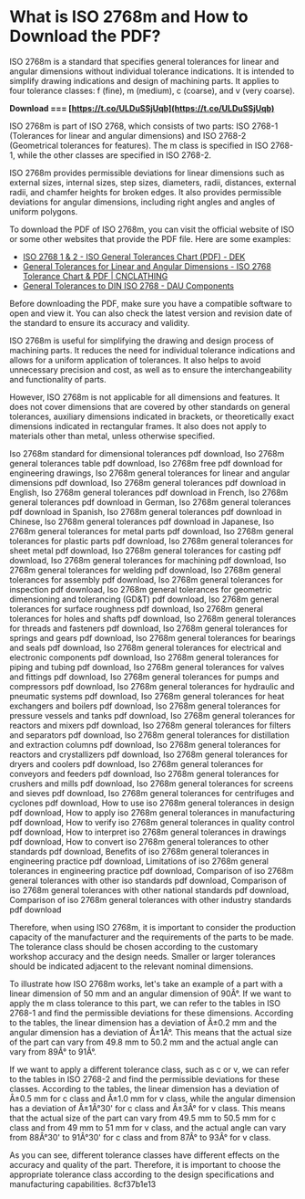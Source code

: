 # What is ISO 2768m and How to Download the PDF?
 
ISO 2768m is a standard that specifies general tolerances for linear and angular dimensions without individual tolerance indications. It is intended to simplify drawing indications and design of machining parts. It applies to four tolerance classes: f (fine), m (medium), c (coarse), and v (very coarse).
 
**Download === [https://t.co/ULDuSSjUqb](https://t.co/ULDuSSjUqb)**


 
ISO 2768m is part of ISO 2768, which consists of two parts: ISO 2768-1 (Tolerances for linear and angular dimensions) and ISO 2768-2 (Geometrical tolerances for features). The m class is specified in ISO 2768-1, while the other classes are specified in ISO 2768-2.
 
ISO 2768m provides permissible deviations for linear dimensions such as external sizes, internal sizes, step sizes, diameters, radii, distances, external radii, and chamfer heights for broken edges. It also provides permissible deviations for angular dimensions, including right angles and angles of uniform polygons.
 
To download the PDF of ISO 2768m, you can visit the official website of ISO or some other websites that provide the PDF file. Here are some examples:
 
- [ISO 2768 1 & 2 - ISO General Tolerances Chart (PDF) - DEK](https://www.dekmake.com/wp-content/uploads/ISO-2768.pdf)
- [General Tolerances for Linear and Angular Dimensions - ISO 2768 Tolerance Chart & PDF | CNCLATHING](https://www.cnclathing.com/guide/general-tolerances-for-linear-and-angular-dimensions-iso-2768-tolerance-chart-pdf-cnclathing)
- [General Tolerances to DIN ISO 2768 - DAU Components](https://www.dau-components.co.uk/doc/General_Tolerances_-DIN_-ISO_-2768.pdf)

Before downloading the PDF, make sure you have a compatible software to open and view it. You can also check the latest version and revision date of the standard to ensure its accuracy and validity.
  
ISO 2768m is useful for simplifying the drawing and design process of machining parts. It reduces the need for individual tolerance indications and allows for a uniform application of tolerances. It also helps to avoid unnecessary precision and cost, as well as to ensure the interchangeability and functionality of parts.
 
However, ISO 2768m is not applicable for all dimensions and features. It does not cover dimensions that are covered by other standards on general tolerances, auxiliary dimensions indicated in brackets, or theoretically exact dimensions indicated in rectangular frames. It also does not apply to materials other than metal, unless otherwise specified.
 
Iso 2768m standard for dimensional tolerances pdf download,  Iso 2768m general tolerances table pdf download,  Iso 2768m free pdf download for engineering drawings,  Iso 2768m general tolerances for linear and angular dimensions pdf download,  Iso 2768m general tolerances pdf download in English,  Iso 2768m general tolerances pdf download in French,  Iso 2768m general tolerances pdf download in German,  Iso 2768m general tolerances pdf download in Spanish,  Iso 2768m general tolerances pdf download in Chinese,  Iso 2768m general tolerances pdf download in Japanese,  Iso 2768m general tolerances for metal parts pdf download,  Iso 2768m general tolerances for plastic parts pdf download,  Iso 2768m general tolerances for sheet metal pdf download,  Iso 2768m general tolerances for casting pdf download,  Iso 2768m general tolerances for machining pdf download,  Iso 2768m general tolerances for welding pdf download,  Iso 2768m general tolerances for assembly pdf download,  Iso 2768m general tolerances for inspection pdf download,  Iso 2768m general tolerances for geometric dimensioning and tolerancing (GD&T) pdf download,  Iso 2768m general tolerances for surface roughness pdf download,  Iso 2768m general tolerances for holes and shafts pdf download,  Iso 2768m general tolerances for threads and fasteners pdf download,  Iso 2768m general tolerances for springs and gears pdf download,  Iso 2768m general tolerances for bearings and seals pdf download,  Iso 2768m general tolerances for electrical and electronic components pdf download,  Iso 2768m general tolerances for piping and tubing pdf download,  Iso 2768m general tolerances for valves and fittings pdf download,  Iso 2768m general tolerances for pumps and compressors pdf download,  Iso 2768m general tolerances for hydraulic and pneumatic systems pdf download,  Iso 2768m general tolerances for heat exchangers and boilers pdf download,  Iso 2768m general tolerances for pressure vessels and tanks pdf download,  Iso 2768m general tolerances for reactors and mixers pdf download,  Iso 2768m general tolerances for filters and separators pdf download,  Iso 2768m general tolerances for distillation and extraction columns pdf download,  Iso 2768m general tolerances for reactors and crystallizers pdf download,  Iso 2768m general tolerances for dryers and coolers pdf download,  Iso 2768m general tolerances for conveyors and feeders pdf download,  Iso 2768m general tolerances for crushers and mills pdf download,  Iso 2768m general tolerances for screens and sieves pdf download,  Iso 2768m general tolerances for centrifuges and cyclones pdf download,  How to use iso 2768m general tolerances in design pdf download,  How to apply iso 2768m general tolerances in manufacturing pdf download,  How to verify iso 2768m general tolerances in quality control pdf download,  How to interpret iso 2768m general tolerances in drawings pdf download,  How to convert iso 2768m general tolerances to other standards pdf download,  Benefits of iso 2768m general tolerances in engineering practice pdf download,  Limitations of iso 2768m general tolerances in engineering practice pdf download,  Comparison of iso 2768m general tolerances with other iso standards pdf download,  Comparison of iso 2768m general tolerances with other national standards pdf download,  Comparison of iso 2768m general tolerances with other industry standards pdf download
 
Therefore, when using ISO 2768m, it is important to consider the production capacity of the manufacturer and the requirements of the parts to be made. The tolerance class should be chosen according to the customary workshop accuracy and the design needs. Smaller or larger tolerances should be indicated adjacent to the relevant nominal dimensions.
  
To illustrate how ISO 2768m works, let's take an example of a part with a linear dimension of 50 mm and an angular dimension of 90Â°. If we want to apply the m class tolerance to this part, we can refer to the tables in ISO 2768-1 and find the permissible deviations for these dimensions. According to the tables, the linear dimension has a deviation of Â±0.2 mm and the angular dimension has a deviation of Â±1Â°. This means that the actual size of the part can vary from 49.8 mm to 50.2 mm and the actual angle can vary from 89Â° to 91Â°.
 
If we want to apply a different tolerance class, such as c or v, we can refer to the tables in ISO 2768-2 and find the permissible deviations for these classes. According to the tables, the linear dimension has a deviation of Â±0.5 mm for c class and Â±1.0 mm for v class, while the angular dimension has a deviation of Â±1Â°30' for c class and Â±3Â° for v class. This means that the actual size of the part can vary from 49.5 mm to 50.5 mm for c class and from 49 mm to 51 mm for v class, and the actual angle can vary from 88Â°30' to 91Â°30' for c class and from 87Â° to 93Â° for v class.
 
As you can see, different tolerance classes have different effects on the accuracy and quality of the part. Therefore, it is important to choose the appropriate tolerance class according to the design specifications and manufacturing capabilities.
 8cf37b1e13
 
